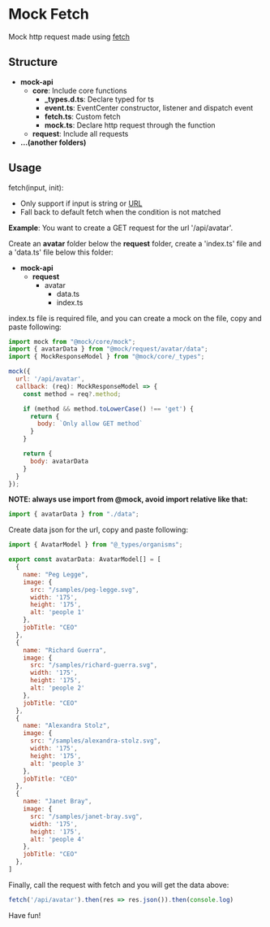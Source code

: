 # Mock Fetch

Mock http request made using [fetch](https://developer.mozilla.org/en-US/docs/Web/API/Fetch_API)

## Structure

- **mock-api**
  - **core**: Include core functions
    - **_types.d.ts**: Declare typed for ts
    - **event.ts**: EventCenter constructor, listener and dispatch event
    - **fetch.ts**: Custom fetch
    - **mock.ts**: Declare http request through the function
  - **request**: Include all requests
- **...(another folders)**

## Usage

fetch(input, init):

- Only support if input is string or [URL](https://developer.mozilla.org/en-US/docs/Web/API/URL)
- Fall back to default fetch when the condition is not matched

**Example**: You want to create a GET request for the url '/api/avatar'.

Create an **avatar** folder below the **request** folder, create a 'index.ts' file and a 'data.ts' file below this folder:

- **mock-api**
  - **request**
    - avatar
      - data.ts
      - index.ts

index.ts file is required file, and you can create a mock on the file, copy and paste following:

```jsx
import mock from "@mock/core/mock";
import { avatarData } from "@mock/request/avatar/data";
import { MockResponseModel } from "@mock/core/_types";

mock({
  url: '/api/avatar',
  callback: (req): MockResponseModel => {
    const method = req?.method;

    if (method && method.toLowerCase() !== 'get') {
      return {
        body: `Only allow GET method`
      }
    }

    return {
      body: avatarData
    }
  }
});
```

**NOTE: always use import from @mock, avoid import relative like that:**

```jsx
import { avatarData } from "./data";
```

Create data json for the url, copy and paste following:

```jsx
import { AvatarModel } from "@_types/organisms";

export const avatarData: AvatarModel[] = [
  {
    name: "Peg Legge",
    image: {
      src: "/samples/peg-legge.svg",
      width: '175',
      height: '175',
      alt: 'people 1'
    },
    jobTitle: "CEO"
  },
  {
    name: "Richard Guerra",
    image: {
      src: "/samples/richard-guerra.svg",
      width: '175',
      height: '175',
      alt: 'people 2'
    },
    jobTitle: "CEO"
  },
  {
    name: "Alexandra Stolz",
    image: {
      src: "/samples/alexandra-stolz.svg",
      width: '175',
      height: '175',
      alt: 'people 3'
    },
    jobTitle: "CEO"
  },
  {
    name: "Janet Bray",
    image: {
      src: "/samples/janet-bray.svg",
      width: '175',
      height: '175',
      alt: 'people 4'
    },
    jobTitle: "CEO"
  },
]
```

Finally, call the request with fetch and you will get the data above:

```js
fetch('/api/avatar').then(res => res.json()).then(console.log)
```

Have fun!
